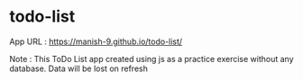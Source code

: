 # todo-list
App URL : https://manish-9.github.io/todo-list/

Note : This ToDo List app created using js as a practice exercise without any database. Data will be lost on refresh
